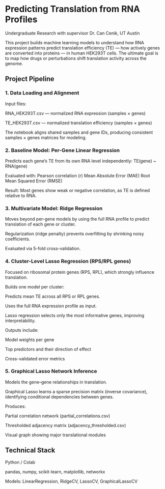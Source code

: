 # Predicting Translation from RNA Profiles

Undergraduate Research with supervisor Dr. Can Cenik, UT Austin


This project builds machine learning models to understand how RNA expression patterns predict translation efficiency (TE) — how actively genes are converted into proteins — in human HEK293T cells.
The ultimate goal is to map how drugs or perturbations shift translation activity across the genome.

## Project Pipeline
### 1. Data Loading and Alignment

Input files:

RNA_HEK293T.csv — normalized RNA expression (samples × genes)

TE_HEK293T.csv — normalized translation efficiency (samples × genes)

The notebook aligns shared samples and gene IDs, producing consistent samples × genes matrices for modeling.

### 2. Baseline Model: Per-Gene Linear Regression

Predicts each gene’s TE from its own RNA level independently:
TE(gene) ~ RNA(gene)

Evaluated with:
Pearson correlation (r)
Mean Absolute Error (MAE)
Root Mean Squared Error (RMSE)

Result: Most genes show weak or negative correlation, as TE is defined relative to RNA.

### 3. Multivariate Model: Ridge Regression

Moves beyond per-gene models by using the full RNA profile to predict translation of each gene or cluster.

Regularization (ridge penalty) prevents overfitting by shrinking noisy coefficients.

Evaluated via 5-fold cross-validation.

### 4. Cluster-Level Lasso Regression (RPS/RPL genes)

Focused on ribosomal protein genes (RPS, RPL), which strongly influence translation.

Builds one model per cluster:

Predicts mean TE across all RPS or RPL genes.

Uses the full RNA expression profile as input.

Lasso regression selects only the most informative genes, improving interpretability.

Outputs include:

Model weights per gene

Top predictors and their direction of effect

Cross-validated error metrics

### 5. Graphical Lasso Network Inference

Models the gene–gene relationships in translation.

Graphical Lasso learns a sparse precision matrix (inverse covariance), identifying conditional dependencies between genes.

Produces:

Partial correlation network (partial_correlations.csv)

Thresholded adjacency matrix (adjacency_thresholded.csv)

Visual graph showing major translational modules

## Technical Stack

Python / Colab

pandas, numpy, scikit-learn, matplotlib, networkx

Models: LinearRegression, RidgeCV, LassoCV, GraphicalLassoCV
